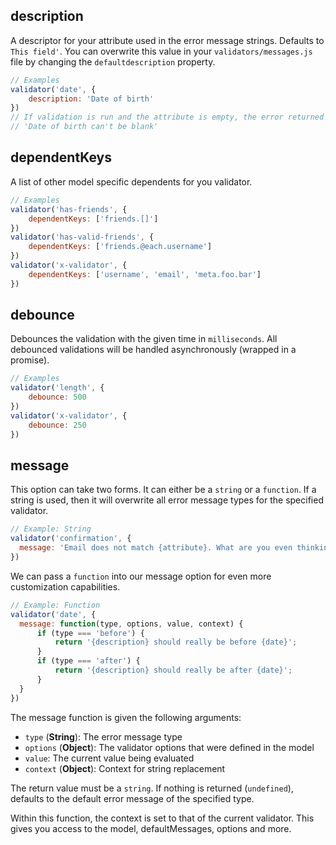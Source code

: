 ## description
A descriptor for your attribute used in the error message strings. Defaults to `This field'`. You can overwrite this value in your `validators/messages.js` file by changing the `defaultdescription` property.

```javascript
// Examples
validator('date', {
    description: 'Date of birth'
})
// If validation is run and the attribute is empty, the error returned will be:
// 'Date of birth can't be blank'
```

## dependentKeys
A list of other model specific dependents for you validator.

```javascript
// Examples
validator('has-friends', {
    dependentKeys: ['friends.[]']
})
validator('has-valid-friends', {
    dependentKeys: ['friends.@each.username']
})
validator('x-validator', {
    dependentKeys: ['username', 'email', 'meta.foo.bar']
})
```

## debounce
Debounces the validation with the given time in `milliseconds`. All debounced validations will be handled asynchronously (wrapped in a promise).

```javascript
// Examples
validator('length', {
    debounce: 500
})
validator('x-validator', {
    debounce: 250
})
```

## message 
This option can take two forms. It can either be a `string` or a `function`. If a string is used, then it will overwrite all error message types for the specified validator.

```javascript
// Example: String
validator('confirmation', {
  message: 'Email does not match {attribute}. What are you even thinking?!'
})
```

We can pass a `function` into our message option for even more customization capabilities.

```javascript
// Example: Function
validator('date', {
  message: function(type, options, value, context) {
      if (type === 'before') {
          return '{description} should really be before {date}';
      }
      if (type === 'after') {
          return '{description} should really be after {date}';
      }
  }
})
```
The message function is given the following arguments:

* `type` (**String**): The error message type
* `options` (**Object**): The validator options that were defined in the model
* `value`: The current value being evaluated
* `context` (**Object**): Context for string replacement

The return value must be a `string`. If nothing is returned (`undefined`), defaults to the default error message of the specified type.

Within this function, the context is set to that of the current validator. This gives you access to the model, defaultMessages, options and more.
